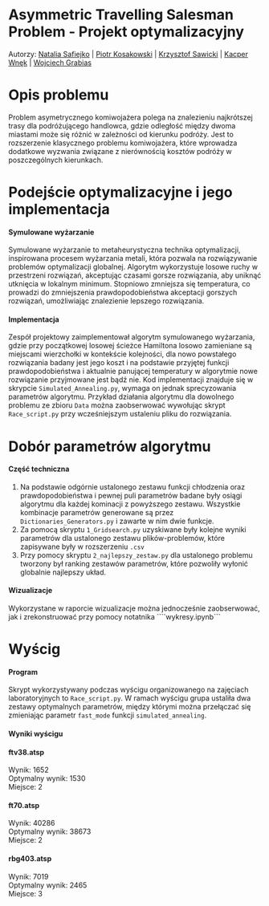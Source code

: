# Asymmetric Travelling Salesman Problem - Projekt optymalizacyjny
Autorzy: [Natalia Safiejko](https://github.com/ssafiejko) | [Piotr Kosakowski](https://github.com/piotr-kosakowski) | [Krzysztof Sawicki](https://github.com/SawickiK) | [Kacper Wnęk](https://github.com/KacWNK) | [Wojciech Grabias](https://github.com/WojtekGrbs)
# Opis problemu
Problem asymetrycznego komiwojażera polega na znalezieniu najkrótszej trasy dla podróżującego handlowca, gdzie odległość między dwoma miastami może się różnić w zależności od kierunku podróży. Jest to rozszerzenie klasycznego problemu komiwojażera, które wprowadza dodatkowe wyzwania związane z nierównością kosztów podróży w poszczególnych kierunkach.
# Podejście optymalizacyjne i jego implementacja
#### Symulowane wyżarzanie
Symulowane wyżarzanie to metaheurystyczna technika optymalizacji, inspirowana procesem wyżarzania metali, która pozwala na rozwiązywanie problemów optymalizacji globalnej. Algorytm wykorzystuje losowe ruchy w przestrzeni rozwiązań, akceptując czasami gorsze rozwiązania, aby uniknąć utknięcia w lokalnym minimum. Stopniowo zmniejsza się temperatura, co prowadzi do zmniejszenia prawdopodobieństwa akceptacji gorszych rozwiązań, umożliwiając znalezienie lepszego rozwiązania.
#### Implementacja
Zespół projektowy zaimplementował algorytm symulowanego wyżarzania, gdzie przy początkowej losowej ścieżce Hamiltona losowo zamieniane są miejscami wierzchołki w kontekście kolejności, dla nowo powstałego rozwiązania badany jest jego koszt i na podstawie przyjętej funkcji prawdopodobieństwa i aktualnie panującej temperatury w algorytmie nowe rozwiązanie przyjmowane jest bądź nie. Kod implementacji znajduje się w skrypcie ```Simulated_Annealing.py```, wymaga on jednak sprecyzowania parametrów algorytmu. Przykład działania algorytmu dla dowolnego problemu ze zbioru ```Data``` można zaobserwować wywołując skrypt ```Race_script.py``` przy wcześniejszym ustaleniu pliku do rozwiązania.
# Dobór parametrów algorytmu
#### Część techniczna
1. Na podstawie odgórnie ustalonego zestawu funkcji chłodzenia oraz prawdopodobieństwa i pewnej puli parametrów badane były osiągi algorytmu dla każdej kominacji z powyższego zestawu. Wszystkie kombinacje parametrów generowane są przez ```Dictionaries_Generators.py``` i zawarte w nim dwie funkcje.
2. Za pomocą skryptu ```1_Gridsearch.py``` uzyskiwane były kolejne wyniki parametrów dla ustalonego zestawu plików-problemów, które zapisywane były w rozszerzeniu ```.csv```
3. Przy pomocy skryptu ```2_najlepszy_zestaw.py``` dla ustalonego problemu tworzony był ranking zestawów parametrów, które pozwoliły wyłonić globalnie najlepszy układ.
#### Wizualizacje
Wykorzystane w raporcie wizualizacje można jednocześnie zaobserwować, jak i zrekonstruować przy pomocy notatnika ````wykresy.ipynb```
# Wyścig
#### Program
Skrypt wykorzystywany podczas wyścigu organizowanego na zajęciach laboratoryjnych to ```Race_script.py```. W ramach wyścigu grupa ustaliła dwa zestawy optymalnych parametrów, między którymi można przełączać się zmieniając parametr ```fast_mode``` funkcji ```simulated_annealing```.
#### Wyniki wyścigu
#### ftv38.atsp
Wynik: 1652 <br />
Optymalny wynik: 1530 <br />
Miejsce: 2
#### ft70.atsp
Wynik: 40286 <br />
Optymalny wynik: 38673 <br />
Miejsce: 2
#### rbg403.atsp
Wynik: 7019 <br />
Optymalny wynik: 2465 <br />
Miejsce: 3
